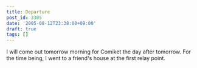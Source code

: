 ```yaml
---
title: Departure
post_id: 3305
date: '2005-08-12T23:38:00+09:00'
draft: true
tags: []
---
```


I will come out tomorrow morning for Comiket the day after tomorrow. For the time being, I went to a friend's house at the first relay point.
